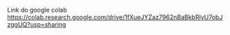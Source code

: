 Link do google colab
https://colab.research.google.com/drive/1fXueJYZaz7962nBaBkbRlyU7obJzggUQ?usp=sharing
